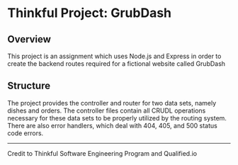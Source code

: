 # Thinkful Project: GrubDash

## Overview
This project is an assignment which uses Node.js and Express in order to create the backend routes required for a fictional website called GrubDash

## Structure
The project provides the controller and router for two data sets, namely dishes and orders. The controller files contain all CRUDL operations necessary for these data sets to be properly utilized by the routing system.
There are also error handlers, which deal with 404, 405, and 500 status code errors.

---
Credit to Thinkful Software Engineering Program and Qualified.io

